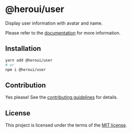 # @heroui/user

Display user information with avatar and name.

Please refer to the [documentation](https://nextui.org/docs/components/user) for more information.

## Installation

```sh
yarn add @heroui/user
# or
npm i @heroui/user
```

## Contribution

Yes please! See the
[contributing guidelines](https://github.com/frontio-ai/heroui/blob/master/CONTRIBUTING.md)
for details.

## License

This project is licensed under the terms of the
[MIT license](https://github.com/frontio-ai/heroui/blob/master/LICENSE).
